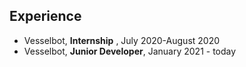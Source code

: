 ## Experience 

- Vesselbot, **Internship** , July 2020-August 2020
- Vesselbot, **Junior Developer**, January 2021 - today